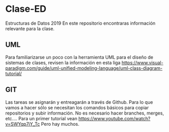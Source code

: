 # Clase-ED
Estructuras de Datos 2019
En este repositorio encontraras información relevante para la clase.

## UML
Para familiarizarse un poco con la herramienta UML para el diseño de sistemas de clases, revisen la información en esta liga <https://www.visual-paradigm.com/guide/uml-unified-modeling-language/uml-class-diagram-tutorial/>

## GIT
Las tareas se asignarán y entreagarán a través de Github.
Para lo que vamos a hacer sólo se necesitan los comandos básicos para copiar repositorios y subir información. No es necesario hacer branches, merges, etc....
Para un primer tutorial vean <https://www.youtube.com/watch?v=SWYqp7iY_Tc>
Pero hay muchos.

